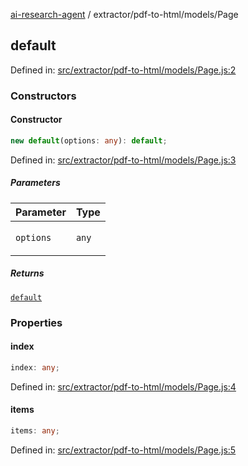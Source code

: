 [ai-research-agent](../../../modules.md) / extractor/pdf-to-html/models/Page

## default

Defined in: [src/extractor/pdf-to-html/models/Page.js:2](https://github.com/vtempest/ai-research-agent/tree/master/packages/ai-research-agent/src/extractor/pdf-to-html/models/Page.js#L2)

### Constructors

#### Constructor

```ts
new default(options: any): default;
```

Defined in: [src/extractor/pdf-to-html/models/Page.js:3](https://github.com/vtempest/ai-research-agent/tree/master/packages/ai-research-agent/src/extractor/pdf-to-html/models/Page.js#L3)

##### Parameters

<table>
<thead>
<tr>
<th>Parameter</th>
<th>Type</th>
</tr>
</thead>
<tbody>
<tr>
<td>

`options`

</td>
<td>

`any`

</td>
</tr>
</tbody>
</table>

##### Returns

[`default`](#default)

### Properties

#### index

```ts
index: any;
```

Defined in: [src/extractor/pdf-to-html/models/Page.js:4](https://github.com/vtempest/ai-research-agent/tree/master/packages/ai-research-agent/src/extractor/pdf-to-html/models/Page.js#L4)

#### items

```ts
items: any;
```

Defined in: [src/extractor/pdf-to-html/models/Page.js:5](https://github.com/vtempest/ai-research-agent/tree/master/packages/ai-research-agent/src/extractor/pdf-to-html/models/Page.js#L5)
